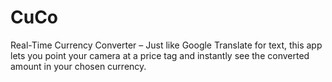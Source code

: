 # CuCo
Real-Time Currency Converter – Just like Google Translate for text, this app lets you point your camera at a price tag and instantly see the converted amount in your chosen currency.

